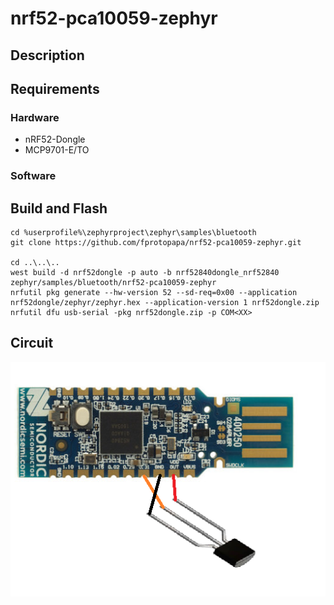 # nrf52-pca10059-zephyr

## Description

## Requirements

### Hardware

- nRF52-Dongle
- MCP9701-E/TO

### Software

## Build and Flash

```
cd %userprofile%\zephyrproject\zephyr\samples\bluetooth
git clone https://github.com/fprotopapa/nrf52-pca10059-zephyr.git

cd ..\..\..
west build -d nrf52dongle -p auto -b nrf52840dongle_nrf52840 zephyr/samples/bluetooth/nrf52-pca10059-zephyr
nrfutil pkg generate --hw-version 52 --sd-req=0x00 --application nrf52dongle/zephyr/zephyr.hex --application-version 1 nrf52dongle.zip
nrfutil dfu usb-serial -pkg nrf52dongle.zip -p COM<XX>
```

## Circuit

![Circuit](img/dongle_circuit.png)
